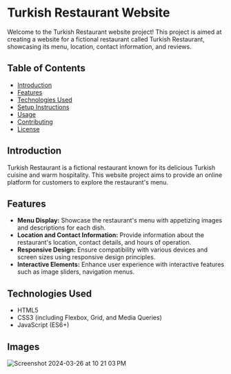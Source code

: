 # Turkish Restaurant Website

Welcome to the Turkish Restaurant website project! This project is aimed at creating a website for a fictional restaurant called Turkish Restaurant, showcasing its menu, location, contact information, and reviews.

## Table of Contents

- [Introduction](#introduction)
- [Features](#features)
- [Technologies Used](#technologies-used)
- [Setup Instructions](#setup-instructions)
- [Usage](#usage)
- [Contributing](#contributing)
- [License](#license)

## Introduction

Turkish Restaurant is a fictional restaurant known for its delicious Turkish cuisine and warm hospitality. This website project aims to provide an online platform for customers to explore the restaurant's menu.

## Features

- **Menu Display:** Showcase the restaurant's menu with appetizing images and descriptions for each dish.
- **Location and Contact Information:** Provide information about the restaurant's location, contact details, and hours of operation.
- **Responsive Design:** Ensure compatibility with various devices and screen sizes using responsive design principles.
- **Interactive Elements:** Enhance user experience with interactive features such as image sliders, navigation menus.

## Technologies Used


- HTML5
- CSS3 (including Flexbox, Grid, and Media Queries)
- JavaScript (ES6+)

## Images
 ![Screenshot 2024-03-26 at 10 21 03 PM](https://github.com/rania-benamara/turkish_restaurant/assets/157039485/4c56cdcc-acc4-4eee-9d63-cee3b1af33ab)
